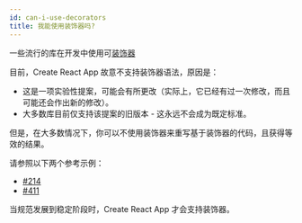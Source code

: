 ```yaml
---
id: can-i-use-decorators
title: 我能使用装饰器吗?
---
```


一些流行的库在开发中使用可[装饰器](https://medium.com/google-developers/exploring-es7-decorators-76ecb65fb841)

目前，Create React App 故意不支持装饰器语法，原因是：

- 这是一项实验性提案，可能会有所更改（实际上，它已经有过一次修改，而且可能还会作出新的修改）。
- 大多数库目前仅支持该提案的旧版本 - 这永远不会成为既定标准。

但是，在大多数情况下，你可以不使用装饰器来重写基于装饰器的代码，且获得等效的结果。

请参照以下两个参考示例：

- [#214](https://github.com/facebook/create-react-app/issues/214)
- [#411](https://github.com/facebook/create-react-app/issues/411)

当规范发展到稳定阶段时，Create React App 才会支持装饰器。